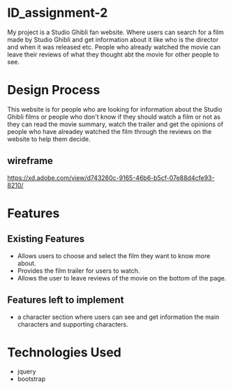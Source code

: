 # ID_assignment-2
My project is a Studio Ghibli fan website. Where users can search for a film made by Studio Ghibli and get information about it like who is the director and when it was released etc. People who already watched the movie can leave their reviews of what they thought abt the movie for other people to see.
# Design Process
This website is for people who are looking for information about the Studio Ghibli films or people who don't know if they should watch a film or not as they can read the movie summary, watch the trailer and get the opinions of people who have alreadey watched the film through the reviews on the website to help them decide.
## wireframe
https://xd.adobe.com/view/d743260c-9165-46b6-b5cf-07e88d4cfe93-8210/
# Features
## Existing Features
* Allows users to choose and select the film they want to know more about.
* Provides the film trailer for users to watch.
* Allows the user to leave reviews of the movie on the bottom of the page.

## Features left to implement
* a character section where users can see and get information the main characters and supporting characters.
# Technologies Used
* jquery
* bootstrap
